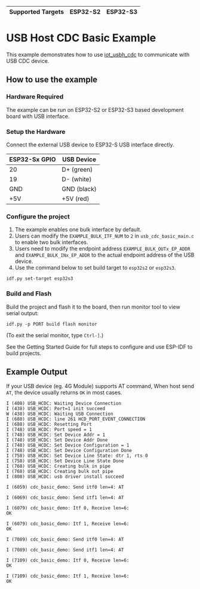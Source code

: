 | Supported Targets | ESP32-S2 | ESP32-S3 |
| ----------------- | -------- | -------- |
# USB Host CDC Basic Example

This example demonstrates how to use [iot_usbh_cdc](https://components.espressif.com/components/espressif/iot_usbh_cdc) to communicate with USB CDC device.

## How to use the example

### Hardware Required

The example can be run on ESP32-S2 or ESP32-S3 based development board with USB interface. 

### Setup the Hardware

Connect the external USB device to ESP32-S USB interface directly.

| ESP32-Sx GPIO | USB Device  |
| ------------- | ----------- |
| 20            | D+ (green)  |
| 19            | D- (white)  |
| GND           | GND (black) |
| +5V           | +5V (red)   |

### Configure the project

1. The example enables one bulk interface by default.
2. Users can modify the `EXAMPLE_BULK_ITF_NUM` to `2` in `usb_cdc_basic_main.c` to enable two bulk interfaces.
3. Users need to modify the endpoint address `EXAMPLE_BULK_OUTx_EP_ADDR` and `EXAMPLE_BULK_INx_EP_ADDR` to the actual endpoint address of the USB device.
4. Use the command below to set build target to `esp32s2` or `esp32s3`.

```
idf.py set-target esp32s3
```

### Build and Flash

Build the project and flash it to the board, then run monitor tool to view serial output:

```
idf.py -p PORT build flash monitor
```

(To exit the serial monitor, type ``Ctrl-]``.)

See the Getting Started Guide for full steps to configure and use ESP-IDF to build projects.

## Example Output

If your USB device (eg. 4G Module) supports AT command, When host send `AT`, the device usually returns `OK` in most cases.

```
I (408) USB_HCDC: Waiting Device Connection
I (438) USB_HCDC: Port=1 init succeed
W (438) USB_HCDC: Waiting USB Connection
I (688) USB_HCDC: line 261 HCD_PORT_EVENT_CONNECTION
I (688) USB_HCDC: Resetting Port
I (748) USB_HCDC: Port speed = 1
I (748) USB_HCDC: Set Device Addr = 1
I (748) USB_HCDC: Set Device Addr Done
I (748) USB_HCDC: Set Device Configuration = 1
I (748) USB_HCDC: Set Device Configuration Done
I (758) USB_HCDC: Set Device Line State: dtr 1, rts 0
I (758) USB_HCDC: Set Device Line State Done
I (768) USB_HCDC: Creating bulk in pipe
I (768) USB_HCDC: Creating bulk out pipe
I (808) USB_HCDC: usb driver install succeed

I (6059) cdc_basic_demo: Send itf0 len=4: AT

I (6069) cdc_basic_demo: Send itf1 len=4: AT

I (6079) cdc_basic_demo: Itf 0, Receive len=6: 
OK

I (6079) cdc_basic_demo: Itf 1, Receive len=6: 
OK

I (7089) cdc_basic_demo: Send itf0 len=4: AT

I (7089) cdc_basic_demo: Send itf1 len=4: AT

I (7109) cdc_basic_demo: Itf 0, Receive len=6: 
OK

I (7109) cdc_basic_demo: Itf 1, Receive len=6: 
OK
```